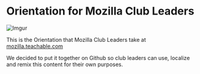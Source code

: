 # Orientation for Mozilla Club Leaders

![Imgur](http://i.imgur.com/r8WFvqu.png?1)

This is the Orientation that Mozilla Club Leaders take at [mozilla.teachable.com](https://mozilla.teachable.com)

We decided to put it together on Github so club leaders can use, localize and remix this content for their own purposes.




